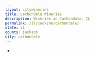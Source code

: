 ```yaml
---
layout: citywineries
title: Carbondale Wineries
description: Wineries in Carbondale, IL
permalink: /il/jackson/carbondale/
state: il
county: jackson
city: carbondale
---
```

-
